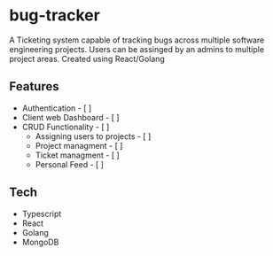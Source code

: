 # bug-tracker

A Ticketing system capable of tracking bugs across multiple software engineering projects. Users can be assinged by an admins to multiple project areas.
Created using React/Golang

## Features
* Authentication - [ ] 
* Client web Dashboard - [ ] 
* CRUD Functionality - [ ] 
  - Assigning users to projects - [ ] 
  - Project managment - [ ] 
  - Ticket managment - [ ] 
  - Personal Feed - [ ] 


## Tech 
* Typescript 
* React 
* Golang 
* MongoDB
